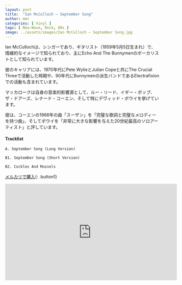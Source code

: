 ```yaml
---
layout: post
title:  "Ian McCulloch – September Song"
author: mmr
categories: [ Vinyl ]
tags: [ New-Wave, Rock, 80s ]
image: ../assets/images/Ian McCulloch – September Song.jpg
---
```


Ian McCullochは、シンガーであり、ギタリスト（1959年5月5日生まれ）で、情緒的なイメージで知られており、主にEcho And The Bunnymenのボーカリストとして知られています。

彼のキャリアには、1970年代にPete WylieとJulian Copeと共にThe Crucial Threeで活動した時期や、90年代にBunnymenの派生バンドであるElectrafixionでの活動も含まれています。

マッカロークは自身の音楽的影響源として、ルー・リード、イギー・ポップ、ザ・ドアーズ、レナード・コーエン、そして特にデヴィッド・ボウイを挙げています。

彼は、コーエンの1968年の曲「スーザン」を「完璧な歌詞と完璧なメロディーを持つ曲」、そしてボウイを「非常に大きな影響を与えた20世紀最高のソロアーティスト」と評しています。

#### Tracklist
```md
A. September Song (Long Version)

B1. September Song (Short Version)

B2. Cockles And Mussels
```

[メルカリで購入](https://jp.mercari.com/item/m99638933922?afid=6142608987){: .button1}


<iframe width="560" height="315" src="https://www.youtube.com/embed/r5CoAIAfK50?si=pRc5zO63wNDD3uZ5" title="YouTube video player" frameborder="0" allow="accelerometer; autoplay; clipboard-write; encrypted-media; gyroscope; picture-in-picture; web-share" referrerpolicy="strict-origin-when-cross-origin" allowfullscreen></iframe>